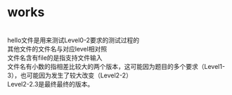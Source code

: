 # works
<br />hello文件是用来测试Level0-2要求的测试过程的
<br />其他文件的文件名与对应level相对照
<br />文件名含有file的是指支持文件输入
<br />文件名有小数的指相差比较大的两个版本，这可能因为题目的多个要求（Level1-3），也可能因为发生了较大改变（Level2-2）
<br />Level2-2.3是最终最终的版本。
